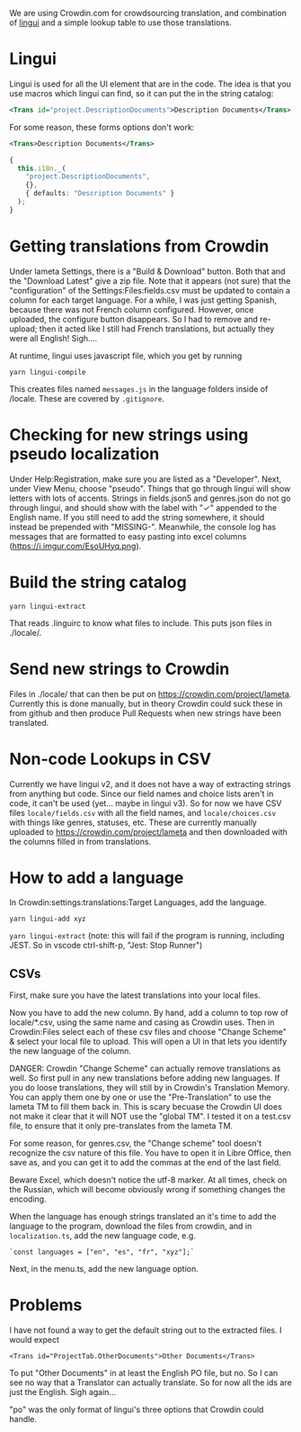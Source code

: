 We are using Crowdin.com for crowdsourcing translation, and combination of [lingui](https://lingui.js.org/) and a simple lookup table to use those translations.

# Lingui

Lingui is used for all the UI element that are in the code. The idea is that you use macros which lingui can find, so it can put the in the string catalog:

```xml
<Trans id="project.DescriptionDocuments">Description Documents</Trans>
```

For some reason, these forms options don't work:

```xml
<Trans>Description Documents</Trans>
```

```ts
{
  this.i18n._(
    "project.DescriptionDocuments",
    {},
    { defaults: "Description Documents" }
  );
}
```

# Getting translations from Crowdin

Under lameta Settings, there is a "Build & Download" button. Both that and the "Download Latest" give a zip file. Note that it appears (not sure) that the "configuration" of the Settings:Files:fields.csv must be updated to contain a column for each target language. For a while, I was just getting Spanish, because there was not French column configured. However, once uploaded, the configure button disappears. So I had to remove and re-upload; then it acted like I still had French translations, but actually they were all English! Sigh....

At runtime, lingui uses javascript file, which you get by running

`yarn lingui-compile`

This creates files named `messages.js` in the language folders inside of /locale. These are covered by `.gitignore`.

# Checking for new strings using pseudo localization

Under Help:Registration, make sure you are listed as a "Developer". Next, under View Menu, choose "pseudo". Things that go through lingui will show letters with lots of accents. Strings in fields.json5 and genres.json do not go through lingui, and should show with the label with "✓" appended to the English name. If you still need to add the string somewhere, it should instead be prepended with "MISSING-". Meanwhile, the console log has messages that are formatted to easy pasting into excel columns (https://i.imgur.com/EsoUHyq.png).

# Build the string catalog

`yarn lingui-extract`

That reads .linguirc to know what files to include. This puts json files in ./locale/.

# Send new strings to Crowdin

Files in ./locale/ that can then be put on https://crowdin.com/project/lameta. Currently this is done manually, but in theory Crowdin could suck these in from github and then produce Pull Requests when new strings have been translated.

# Non-code Lookups in CSV

Currently we have lingui v2, and it does not have a way of extracting strings from anything but code. Since our field names and choice lists aren't in code, it can't be used (yet... maybe in lingui v3). So for now we have CSV files `locale/fields.csv` with all the field names, and `locale/choices.csv` with things like genres, statuses, etc. These are currently manually uploaded to https://crowdin.com/project/lameta and then downloaded with the columns filled in from translations.

# How to add a language

In Crowdin:settings:translations:Target Languages, add the language.

`yarn lingui-add xyz`

`yarn lingui-extract` (note: this will fail if the program is running, including JEST. So in vscode ctrl-shift-p, "Jest: Stop Runner")

## CSVs

First, make sure you have the latest translations into your local files.

Now you have to add the new column. By hand, add a column to top row of locale/\*.csv, using the same name and casing as Crowdin uses. Then in Crowdin:Files select each of these csv files and choose "Change Scheme" & select your local file to upload. This will open a UI in that lets you identify the new language of the column.

DANGER: Crowdin "Change Scheme" can actually remove translations as well. So first pull in any new translations before adding new languages.
If you do loose translations, they will still by in Crowdin's Translation Memory. You can apply them one by one or use the "Pre-Translation" to use the lameta TM to fill them back in. This is scary becuase the Crowdin UI does not make it clear that it will NOT use the "global TM". I tested it on a test.csv file, to ensure that it only pre-translates from the lameta TM.

For some reason, for genres.csv, the "Change scheme" tool doesn't recognize the csv nature of this file. You have to open it in Libre Office, then save as, and you can get it to add the commas at the end of the last field.

Beware Excel, which doesn't notice the utf-8 marker. At all times, check on the Russian, which will become obviously wrong if something changes the encoding.

When the language has enough strings translated an it's time to add the language to the program, download the files from crowdin, and in `localization.ts`, add the new language code, e.g.

    `const languages = ["en", "es", "fr", "xyz"];`

Next, in the menu.ts, add the new language option.

# Problems

I have not found a way to get the default string out to the extracted files. I would expect

```
<Trans id="ProjectTab.OtherDocuments">Other Documents</Trans>
```

To put "Other Documents" in at least the English PO file, but no. So I can see no way that a Translator can actually translate. So for now all the ids are just the English. Sigh again...

"po" was the only format of lingui's three options that Crowdin could handle.
